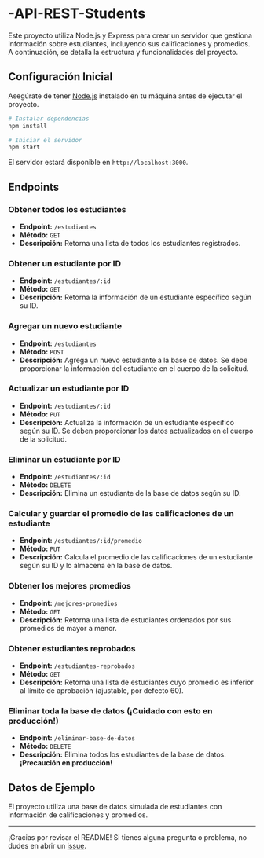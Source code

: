 # -API-REST-Students

Este proyecto utiliza Node.js y Express para crear un servidor que gestiona información sobre estudiantes, incluyendo sus calificaciones y promedios. A continuación, se detalla la estructura y funcionalidades del proyecto.

## Configuración Inicial

Asegúrate de tener [Node.js](https://nodejs.org/) instalado en tu máquina antes de ejecutar el proyecto.

```bash
# Instalar dependencias
npm install

# Iniciar el servidor
npm start
```

El servidor estará disponible en `http://localhost:3000`.

## Endpoints

### Obtener todos los estudiantes

- **Endpoint:** `/estudiantes`
- **Método:** `GET`
- **Descripción:** Retorna una lista de todos los estudiantes registrados.

### Obtener un estudiante por ID

- **Endpoint:** `/estudiantes/:id`
- **Método:** `GET`
- **Descripción:** Retorna la información de un estudiante específico según su ID.

### Agregar un nuevo estudiante

- **Endpoint:** `/estudiantes`
- **Método:** `POST`
- **Descripción:** Agrega un nuevo estudiante a la base de datos. Se debe proporcionar la información del estudiante en el cuerpo de la solicitud.

### Actualizar un estudiante por ID

- **Endpoint:** `/estudiantes/:id`
- **Método:** `PUT`
- **Descripción:** Actualiza la información de un estudiante específico según su ID. Se deben proporcionar los datos actualizados en el cuerpo de la solicitud.

### Eliminar un estudiante por ID

- **Endpoint:** `/estudiantes/:id`
- **Método:** `DELETE`
- **Descripción:** Elimina un estudiante de la base de datos según su ID.

### Calcular y guardar el promedio de las calificaciones de un estudiante

- **Endpoint:** `/estudiantes/:id/promedio`
- **Método:** `PUT`
- **Descripción:** Calcula el promedio de las calificaciones de un estudiante según su ID y lo almacena en la base de datos.

### Obtener los mejores promedios

- **Endpoint:** `/mejores-promedios`
- **Método:** `GET`
- **Descripción:** Retorna una lista de estudiantes ordenados por sus promedios de mayor a menor.

### Obtener estudiantes reprobados

- **Endpoint:** `/estudiantes-reprobados`
- **Método:** `GET`
- **Descripción:** Retorna una lista de estudiantes cuyo promedio es inferior al límite de aprobación (ajustable, por defecto 60).

### Eliminar toda la base de datos (¡Cuidado con esto en producción!)

- **Endpoint:** `/eliminar-base-de-datos`
- **Método:** `DELETE`
- **Descripción:** Elimina todos los estudiantes de la base de datos. **¡Precaución en producción!**

## Datos de Ejemplo

El proyecto utiliza una base de datos simulada de estudiantes con información de calificaciones y promedios.

---

¡Gracias por revisar el README! Si tienes alguna pregunta o problema, no dudes en abrir un [issue](https://github.com/tu-usuario/tu-repositorio/issues).
